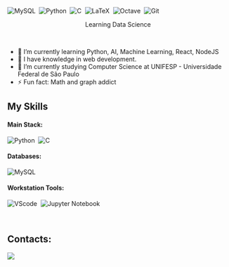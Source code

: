 <!---
<img align="center" style="margin-bottom:100px" width=100% src="assets/cover_cropped.png" />
&nbsp;
-->

![MySQL](https://img.shields.io/badge/mysql-%2300f.svg?style=for-the-badge&logo=mysql&logoColor=white)&nbsp;
![Python](https://img.shields.io/badge/python-3670A0?style=for-the-badge&logo=python&logoColor=ffdd54)&nbsp;
![C](https://img.shields.io/badge/c-%2300599C.svg?style=for-the-badge&logo=c&logoColor=white)&nbsp;
![LaTeX](https://img.shields.io/badge/latex-%23008080.svg?style=for-the-badge&logo=latex&logoColor=white)&nbsp;
![Octave](https://img.shields.io/badge/OCTAVE-darkblue?style=for-the-badge&logo=octave&logoColor=fcd683)&nbsp;
![Git](https://img.shields.io/badge/GIT-E44C30?style=for-the-badge&logo=git&logoColor=white)&nbsp;

<p align="center">Learning Data Science</p>&nbsp;

- 🌱 I’m currently learning Python, AI, Machine Learning, React, NodeJS &nbsp;
- 🌱 I have knowledge in web development.
- 🏰 I’m currently studying Computer Science at UNIFESP - Universidade Federal de São Paulo &nbsp;
- ⚡ Fun fact: Math and graph addict&nbsp;
 &nbsp;
 &nbsp;



## My Skills

#### Main Stack:
![Python](https://img.shields.io/badge/python-3670A0?style=for-the-badge&logo=python&logoColor=ffdd54)&nbsp;
![C](https://img.shields.io/badge/c-%2300599C.svg?style=for-the-badge&logo=c&logoColor=white)&nbsp;

<!---
<img src="assets/side_compressed.png" min-width="400px" max-width="400px" width="400px" align="right" alt="Computador iuriCode">
-->
#### Databases:

![MySQL](https://img.shields.io/badge/MySQL-005C84?style=for-the-badge&logo=mysql&logoColor=white)&nbsp;

#### Workstation Tools:

![VScode](https://img.shields.io/badge/vscode-4285F4?style=for-the-badge&logo=vscode&logoColor=white)&nbsp;
![Jupyter Notebook](https://img.shields.io/badge/jupyter-%23FA0F00.svg?style=for-the-badge&logo=jupyter&logoColor=white)

&nbsp;
&nbsp;

## Contacts:

<div> 
<a href = "mailto:joaocolombini.jvfc@gmail.com"> <img src="https://img.shields.io/badge/-Gmail-%23333?style=for-the-badge&logo=gmail&logoColor=white" target="_blank"></a>


  
<!---
<img width=100% src="https://capsule-render.vercel.app/api?type=waving&color=fb5607&height=120&section=footer"/>
-->
